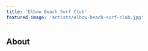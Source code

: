 ```yaml
---
title: 'Elbow Beach Surf Club'
featured_image: 'artists/elbow-beach-surf-club.jpg'
---
```


## About



